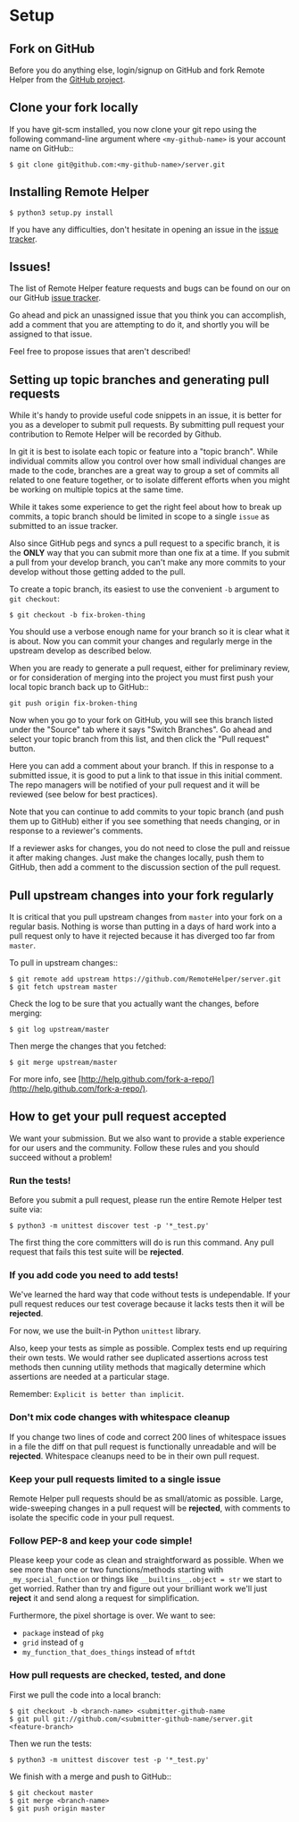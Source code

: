 # Setup

## Fork on GitHub

Before you do anything else, login/signup on GitHub and fork Remote Helper from the [GitHub project][repo].

## Clone your fork locally

If you have git-scm installed, you now clone your git repo using the following command-line argument where `<my-github-name>` is your account name on GitHub::

```
$ git clone git@github.com:<my-github-name>/server.git
```

## Installing Remote Helper

```
$ python3 setup.py install
```

If you have any difficulties, don't hesitate in opening an issue in the [issue tracker][issue-tracker].


## Issues!

The list of Remote Helper feature requests and bugs can be found on our on our GitHub [issue tracker][issue-tracker]. 

Go ahead and pick an unassigned issue that you think you can accomplish, add a comment that you are attempting to do it, and shortly you will be assigned to that issue.

Feel free to propose issues that aren't described!

## Setting up topic branches and generating pull requests

While it's handy to provide useful code snippets in an issue, it is better for you as a developer to submit pull requests. By submitting pull request your contribution to Remote Helper will be recorded by Github. 

In git it is best to isolate each topic or feature into a "topic branch".  While individual commits allow you control over how small individual changes are made to the code, branches are a great way to group a set of commits all related to one feature together, or to isolate different efforts when you might be working
on multiple topics at the same time.

While it takes some experience to get the right feel about how to break up commits, a topic branch should be limited in scope to a single `issue` as submitted to an issue tracker.

Also since GitHub pegs and syncs a pull request to a specific branch, it is the **ONLY** way that you can submit more than one fix at a time.  If you submit a pull from your develop branch, you can't make any more commits to your develop without those getting added to the pull.

To create a topic branch, its easiest to use the convenient `-b` argument to `git checkout`:

```
$ git checkout -b fix-broken-thing
```

You should use a verbose enough name for your branch so it is clear what it is about.  Now you can commit your changes and regularly merge in the upstream develop as described below.

When you are ready to generate a pull request, either for preliminary review, or for consideration of merging into the project you must first push your local topic branch back up to GitHub::

    git push origin fix-broken-thing

Now when you go to your fork on GitHub, you will see this branch listed under the "Source" tab where it says "Switch Branches".  Go ahead and select your topic branch from this list, and then click the "Pull request" button.

Here you can add a comment about your branch.  If this in response to
a submitted issue, it is good to put a link to that issue in this initial comment. The repo managers will be notified of your pull request and it will be reviewed (see below for best practices).

Note that you can continue to add commits to your topic branch (and push them up to GitHub) either if you see something that needs changing, or in response to a reviewer's comments.

If a reviewer asks for changes, you do not need to close the pull and reissue it after making changes. Just make the changes locally, push them to GitHub, then add a comment to the discussion section of the pull request.

## Pull upstream changes into your fork regularly

It is critical that you pull upstream changes from `master` into your fork on a regular basis. Nothing is worse than putting in a days of hard work into a pull request only to have it rejected because it has diverged too far from `master`. 

To pull in upstream changes::

```
$ git remote add upstream https://github.com/RemoteHelper/server.git
$ git fetch upstream master
```

Check the log to be sure that you actually want the changes, before merging:

```
$ git log upstream/master
```

Then merge the changes that you fetched:

```
$ git merge upstream/master
```

For more info, see [http://help.github.com/fork-a-repo/](http://help.github.com/fork-a-repo/).

## How to get your pull request accepted

We want your submission. But we also want to provide a stable experience for our users and the community. Follow these rules and you should succeed without a problem!

### Run the tests!

Before you submit a pull request, please run the entire Remote Helper test suite via:

```
$ python3 -m unittest discover test -p '*_test.py'
```

The first thing the core committers will do is run this command. Any pull request that fails this test suite will be **rejected**.

### If you add code you need to add tests!

We've learned the hard way that code without tests is undependable. If your pull request reduces our test coverage because it lacks tests then it will be **rejected**.

For now, we use the built-in Python `unittest` library.

Also, keep your tests as simple as possible. Complex tests end up requiring their own tests. We would rather see duplicated assertions across test methods then cunning utility methods that magically determine which assertions are needed at a particular stage. 

Remember: `Explicit is better than implicit`.

### Don't mix code changes with whitespace cleanup

If you change two lines of code and correct 200 lines of whitespace issues in a file the diff on that pull request is functionally unreadable and will be **rejected**. Whitespace cleanups need to be in their own pull request.

### Keep your pull requests limited to a single issue

Remote Helper pull requests should be as small/atomic as possible. Large, wide-sweeping changes in a pull request will be **rejected**, with comments to isolate the specific code in your pull request.

### Follow PEP-8 and keep your code simple!

Please keep your code as clean and straightforward as possible. When we see more than one or two functions/methods starting with `_my_special_function` or things like `__builtins__.object = str` we start to get worried. Rather than try and figure out your brilliant work we'll just **reject** it and send along a request for simplification.

Furthermore, the pixel shortage is over. We want to see:

* `package` instead of `pkg`
* `grid` instead of `g`
* `my_function_that_does_things` instead of `mftdt`


### How pull requests are checked, tested, and done

First we pull the code into a local branch:

```
$ git checkout -b <branch-name> <submitter-github-name
$ git pull git://github.com/<submitter-github-name/server.git <feature-branch>
```

Then we run the tests:

```
$ python3 -m unittest discover test -p '*_test.py'
```

We finish with a merge and push to GitHub::

```
$ git checkout master
$ git merge <branch-name>
$ git push origin master
```

[repo]: https://github.com/RemoteHelper/server
[issue-tracker]: https://github.com/RemoteHelper/server/issues